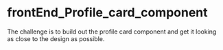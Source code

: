 # frontEnd_Profile_card_component
The challenge is to build out the profile card component and get it looking as close to the design as possible.
